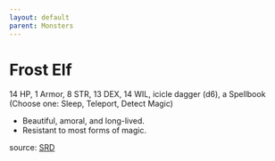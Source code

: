 ```yaml
---
layout: default
parent: Monsters
---
```

# Frost Elf
14 HP, 1 Armor, 8 STR, 13 DEX, 14 WIL, icicle dagger (d6), a Spellbook (Choose one: Sleep, Teleport, Detect Magic)  
- Beautiful, amoral, and long-lived.  
- Resistant to most forms of magic.  

source: [SRD](/cairn-srd#Bestiary)
